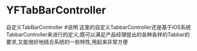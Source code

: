 # YFTabBarController
自定义TabBarController
#说明
这里的自定义TabbarController还是基于iOS系统TabbarController来进行的定义;既可以满足产品经理提出的各种各样的Tabbar的要求,又能很好地结合系统的一些特性,用起来非常方便
